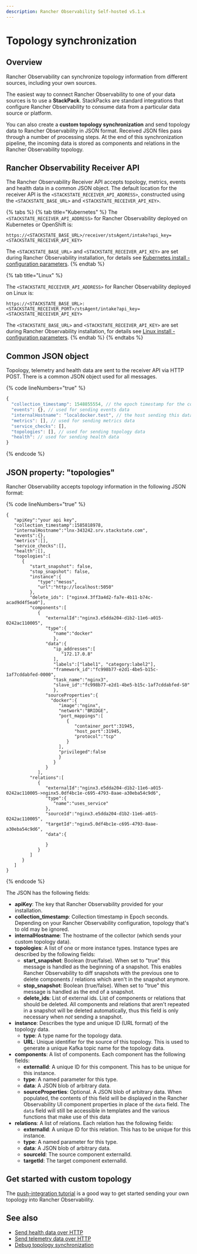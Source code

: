 ```yaml
---
description: Rancher Observability Self-hosted v5.1.x 
---
```


# Topology synchronization

## Overview

Rancher Observability can synchronize topology information from different sources, including your own sources.

The easiest way to connect Rancher Observability to one of your data sources is to use a **StackPack**. StackPacks are standard integrations that configure Rancher Observability to consume data from a particular data source or platform.

You can also create a **custom topology synchronization** and send topology data to Rancher Observability in JSON format. Received JSON files pass through a number of processing steps. At the end of this synchronization pipeline, the incoming data is stored as components and relations in the Rancher Observability topology. 

## Rancher Observability Receiver API

The Rancher Observability Receiver API accepts topology, metrics, events and health data in a common JSON object. The default location for the receiver API is the `<STACKSTATE_RECEIVER_API_ADDRESS>`, constructed using the `<STACKSTATE_BASE_URL>` and <`STACKSTATE_RECEIVER_API_KEY>`.

{% tabs %}
{% tab title="Kubernetes" %}
The `<STACKSTATE_RECEIVER_API_ADDRESS>` for Rancher Observability deployed on Kubernetes or OpenShift is:

```text
https://<STACKSTATE_BASE_URL>/receiver/stsAgent/intake?api_key=<STACKSTATE_RECEIVER_API_KEY>
```

The `<STACKSTATE_BASE_URL>` and `<STACKSTATE_RECEIVER_API_KEY>` are set during Rancher Observability installation, for details see [Kubernetes install - configuration parameters](/setup/install-stackstate/kubernetes_openshift/kubernetes_install.md#generate-values-yaml).
{% endtab %}

{% tab title="Linux" %}

The `<STACKSTATE_RECEIVER_API_ADDRESS>` for Rancher Observability deployed on Linux is:

```text
https://<STACKSTATE_BASE_URL>:<STACKSTATE_RECEIVER_PORT>/stsAgent/intake?api_key=<STACKSTATE_RECEIVER_API_KEY>
```

The `<STACKSTATE_BASE_URL>` and `<STACKSTATE_RECEIVER_API_KEY>` are set during Rancher Observability installation, for details see [Linux install - configuration parameters](/setup/install-stackstate/linux/install_stackstate.md#configuration-options-required-during-install).
{% endtab %}
{% endtabs %}

## Common JSON object

Topology, telemetry and health data are sent to the receiver API via HTTP POST. There is a common JSON object used for all messages.

{% code lineNumbers="true" %}
```javascript
{
  "collection_timestamp": 1548855554, // the epoch timestamp for the collection
  "events": {}, // used for sending events data
  "internalHostname": "localdocker.test", // the host sending this data
  "metrics": [], // used for sending metrics data
  "service_checks": [],
  "topologies": [], // used for sending topology data
  "health": // used for sending health data
}
```
{% endcode %}

## JSON property: "topologies" 

Rancher Observability accepts topology information in the following JSON format:

{% code lineNumbers="true" %}
```text
{
   "apiKey":"your api key",
   "collection_timestamp":1585818978,
   "internalHostname":"lnx-343242.srv.stackstate.com",
   "events":{},
   "metrics":[],
   "service_checks":[],
   "health":[],
   "topologies":[
      {
         "start_snapshot": false,
         "stop_snapshot": false,
         "instance":{
            "type":"mesos",
            "url":"http://localhost:5050"
         },
         "delete_ids": ["nginx4.3ff3a4d2-fa7e-4b11-b74c-acad9d4f5ea0"],
         "components":[
            {
               "externalId":"nginx3.e5dda204-d1b2-11e6-a015-0242ac110005",
               "type":{
                  "name":"docker"
                  },
               "data":{
                  "ip_addresses":[
                     "172.17.0.8"
                  ],
                  "labels":["label1", "category:label2"],
                  "framework_id":"fc998b77-e2d1-4be5-b15c-1af7cddabfed-0000",
                  "task_name":"nginx3",
                  "slave_id":"fc998b77-e2d1-4be5-b15c-1af7cddabfed-S0"
                  },
               "sourceProperties":{
                 "docker":{
                    "image":"nginx",
                    "network":"BRIDGE",
                    "port_mappings":[
                       {
                          "container_port":31945,
                          "host_port":31945,
                          "protocol":"tcp"
                       }
                    ],
                    "privileged":false
                    }
                  }
               }
            ],
         "relations":[
            {
               "externalId":"nginx3.e5dda204-d1b2-11e6-a015-0242ac110005->nginx5.0df4bc1e-c695-4793-8aae-a30eba54c9d6",
               "type":{
                  "name":"uses_service"
               },
               "sourceId":"nginx3.e5dda204-d1b2-11e6-a015-0242ac110005",
               "targetId":"nginx5.0df4bc1e-c695-4793-8aae-a30eba54c9d6",
               "data":{

               }
            }
         ]
      }
   ]
}
```
{% endcode %}

The JSON has the following fields:

* **apiKey**: The key that Rancher Observability provided for your installation.
* **collection_timestamp**: Collection timestamp in Epoch seconds. Depending on your Rancher Observability configuration, topology that's to old may be ignored.
* **internalHostname**: The hostname of the collector \(which sends your custom topology data\).
* **topologies**: A list of one or more instance types. Instance types are described by the following fields:
  * **start_snapshot**: Boolean \(true/false\). When set to "true" this message is handled as the beginning of a snapshot. This enables Rancher Observability to diff snapshots with the previous one to delete components / relations which aren't in the snapshot anymore.
  * **stop_snapshot**: Boolean \(true/false\). When set to "true" this message is handled as the end of a snapshot.
  * **delete_ids**: List of external ids. List of components or relations that should be deleted. All components and relations that aren't repeated in a snapshot will be deleted automatically, thus this field is only necessary when _not_ sending a snapshot.
* **instance**: Describes the type and unique ID \(URL format\) of the topology data.
  * **type**: A type name for the topology data.
  * **URL**: Unique identifier for the source of this topology. This is used to generate a unique Kafka topic name for the topology data.
* **components**: A list of components. Each component has the following fields:
  * **externalId**: A unique ID for this component. This has to be unique for this instance.
  * **type**: A named parameter for this type.
  * **data**: A JSON blob of arbitrary data.
  * **sourceProperties**: Optional. A JSON blob of arbitrary data. When populated, the contents of this field will be displayed in the Rancher Observability UI component properties in place of the `data` field. The `data` field will still be accessible in templates and the various functions that make use of this data
* **relations**: A list of relations. Each relation has the following fields:
  * **externalId**: A unique ID for this relation. This has to be unique for this instance.
  * **type**: A named parameter for this type.
  * **data**: A JSON blob of arbitrary data. 
  * **sourceId**: The source component externalId.
  * **targetId**: The target component externalId.

## Get started with custom topology

The [push-integration tutorial](../../develop/tutorials/push_integration_tutorial.md) is a good way to get started sending your own topology into Rancher Observability.

## See also

* [Send health data over HTTP](/configure/health/send-health-data/send-health-data.md)
* [Send telemetry data over HTTP](/configure/telemetry/send_metrics.md)
* [Debug topology synchronization](/configure/topology/debug-topology-synchronization.md)

